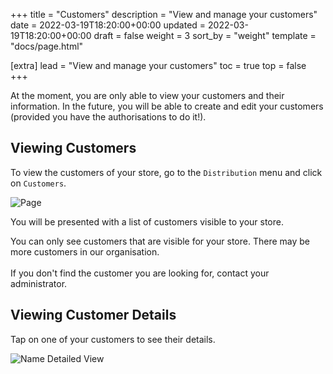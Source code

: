 +++
title = "Customers"
description = "View and manage your customers"
date = 2022-03-19T18:20:00+00:00
updated = 2022-03-19T18:20:00+00:00
draft = false
weight = 3
sort_by = "weight"
template = "docs/page.html"

[extra]
lead = "View and manage your customers"
toc = true
top = false
+++

<div class="omsupdate">
At the moment, you are only able to view your customers and their information. In the future, you will be able to create and edit your customers (provided you have the authorisations to do it!). 
</div>

## Viewing Customers

To view the customers of your store, go to the `Distribution` menu and click on `Customers`. 

![Page](/docs/distribution/cust_gotocust2.png)

You will be presented with a list of customers visible to your store. 

<div class="note">
You can only see customers that are visible for your store.  There may be more customers in our organisation. 
<br>
<br>
If you don't find the customer you are looking for, contact your administrator. 
</div>


## Viewing Customer Details

Tap on one of your customers to see their details.

![Name Detailed View](/docs/distribution/cust_detailedview.png)
